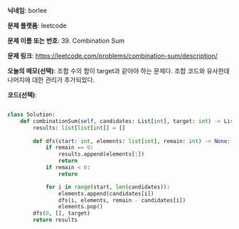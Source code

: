 **닉네임**: borlee

**문제 플랫폼**: leetcode

**문제 이름 또는 번호**: 39. Combination Sum

**문제 링크**: https://leetcode.com/problems/combination-sum/description/

**오늘의 메모(선택)**: 조합 수의 합이 target과 같아야 하는 문제다. 조합 코드와 유사한데 나머지에 대한 관리가 추가되었다.

**코드(선택)**:

```python

class Solution:
    def combinationSum(self, candidates: List[int], target: int) -> List[List[int]]: 
        results: list[list[int]] = []
        
        def dfs(start: int, elements: list[int], remain: int) -> None:
            if remain == 0:
                results.append(elements[:])
                return
            if remain < 0:
                return

            for i in range(start, len(candidates)):
                elements.append(candidates[i])
                dfs(i, elements, remain - candidates[i])
                elements.pop()
        dfs(0, [], target)
        return results        
```


